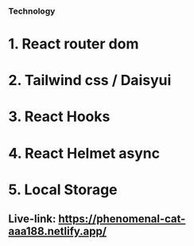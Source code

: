 ### Technology

# 1. React router dom

# 2. Tailwind css / Daisyui

# 3. React Hooks

# 4. React Helmet async

# 5. Local Storage

## Live-link: https://phenomenal-cat-aaa188.netlify.app/
